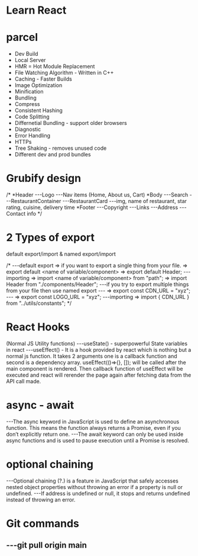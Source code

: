 # Learn React

# parcel
- Dev Build
- Local Server
- HMR = Hot Module Replacement
- File Watching Algorithm - Written in C++
- Caching - Faster Builds
- Image Optimization
- Minification
- Bundling
- Compress
- Consistent Hashing
- Code Splitting
- Differnetial Bundling - support older browsers
- Diagnostic
- Error Handling
- HTTPs
- Tree Shaking - removes unused code
- Different dev and prod bundles

# Grubify design

/*
*Header
---Logo
---Nav items (Home, About us, Cart)
*Body
---Search 
---RestaurantContainer
---RestaurantCard ---img, name of restaurant, star rating, cuisine, delivery time
*Footer
---Copyright
---Links
---Address
---Contact info
*/

# 2 Types of export

default export/import & named export/import

/*
---default export => if you want to export a single thing from your file. => export default <name of variable/component> => export default Header;
---importing => import <name of variable/component> from "path"; => import Header from "./components/Header";
---if you try to export multiple things from your file then use named export
--- => export const CDN_URL = "xyz"; 
--- => export const LOGO_URL = "xyz";
---importing => import { CDN_URL } from "../utils/constants";
*/

# React Hooks
(Normal JS Utility functions)
---useState() - superpowerful State variables in react
---useEffect() - It is a hook provided by react which is nothing but a normal js function. It takes 2 arguments one is a callback function and second is a dependency array. useEffect(()=>{}, []); will be called after the main component is rendered. Then callback function of useEffect will be executed and react will rerender the page again after fetching data from the API call made. 


# async - await
---The async keyword in JavaScript is used to define an asynchronous function. This means the function always returns a Promise, even if you don’t explicitly return one.
---The await keyword can only be used inside async functions and is used to pause execution until a Promise is resolved.

# optional chaining 
---Optional chaining (?.) is a feature in JavaScript that safely accesses nested object properties without throwing an error if a property is null or undefined.
---If address is undefined or null, it stops and returns undefined instead of throwing an error.

# Git commands
---git pull origin main
---